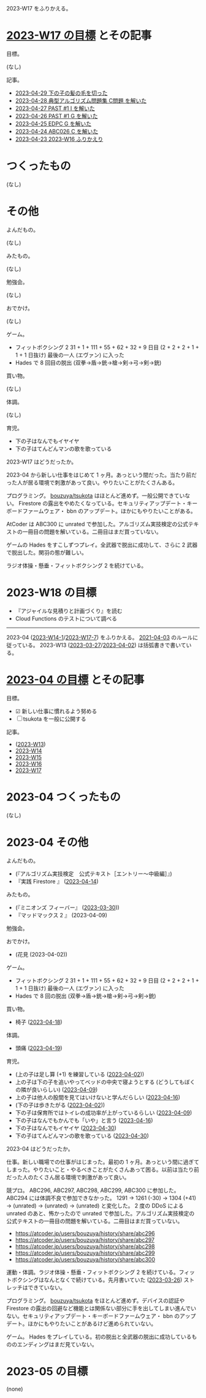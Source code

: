 2023-W17 をふりかえる。

# [2023-W17 の目標][2023-04-23] とその記事

目標。

(なし)

記事。

- [2023-04-29 下の子の髪の毛を切った][2023-04-29]
- [2023-04-28 典型アルゴリズム問題集 C問題 を解いた][2023-04-28]
- [2023-04-27 PAST #1 I を解いた][2023-04-27]
- [2023-04-26 PAST #1 G を解いた][2023-04-26]
- [2023-04-25 EDPC G を解いた][2023-04-25]
- [2023-04-24 ABC026 C を解いた][2023-04-24]
- [2023-04-23 2023-W16 ふりかえり][2023-04-23]

# つくったもの

(なし)

# その他

よんだもの。

(なし)

みたもの。

(なし)

勉強会。

(なし)

おでかけ。

(なし)

ゲーム。

- フィットボクシング 2 31 + 1 + 111 + 55 + 62 + 32 + 9 日目 (2 + 2 + 2 + 1 + 1  + 1 日抜け) 最後の一人 (エヴァン) に入った
- Hades で 8 回目の脱出 (双拳→盾→銃→槍→剣→弓→剣→銃)

買い物。

(なし)

体調。

(なし)

育児。

- 下の子はなんでもイヤイヤ
- 下の子はてんどんマンの歌を歌っている

2023-W17 はどうだったか。

2023-04 から新しい仕事をはじめて 1 ヶ月。あっという間だった。当たり前だった人が居る環境で刺激があって良い。やりたいことがたくさんある。

プログラミング。 [bouzuya/tsukota] はほとんど進めず。一般公開できていない。 Firestore の露出をやめたくなっている。セキュリティアップデート・キーボードファームウェア・ bbn のアップデート。ほかにもやりたいことがある。

AtCoder は ABC300 に unrated で参加した。アルゴリズム実技検定の公式テキストの一冊目の問題を解いている。二冊目はまだ買っていない。

ゲームの Hades をすこしずつプレイ。全武器で脱出に成功して、さらに 2 武器で脱出した。関羽の態が難しい。

ラジオ体操・懸垂・フィットボクシング 2 を続けている。

# 2023-W18 の目標

- 『アジャイルな見積りと計画づくり』を読む
- Cloud Functions のテストについて調べる

---

2023-04 ([2023-W14-1][2023-04-03]/[2023-W17-7][2023-04-30]) をふりかえる。 [2021-04-03] のルールに従っている。 2023-W13 ([2023-03-27]/[2023-04-02]) は括弧書きで書いている。

# [2023-04 の目標][2023-03-26] とその記事

目標。

- ☑ 新しい仕事に慣れるよう努める
- ☐ tsukota を一般に公開する

記事。

- ([2023-W13][2023-04-02])
- [2023-W14][2023-04-09]
- [2023-W15][2023-04-16]
- [2023-W16][2023-04-23]
- [2023-W17][2023-04-30]

# 2023-04 つくったもの

(なし)

# 2023-04 その他

よんだもの。

- (『アルゴリズム実技検定　公式テキスト［エントリー～中級編］』)
- 『実践 Firestore 』 ([2023-04-14])

みたもの。

- (『ミニオンズ フィーバー』 ([2023-03-30]))
- 『マッドマックス 2 』 (2023-04-09)

勉強会。


おでかけ。

- (花見 (2023-04-02))

ゲーム。

- フィットボクシング 2 31 + 1 + 111 + 55 + 62 + 32 + 9 日目 (2 + 2 + 2 + 1 + 1  + 1 日抜け) 最後の一人 (エヴァン) に入った
- Hades で 8 回の脱出 (双拳→盾→銃→槍→剣→弓→剣→銃)

買い物。

- 椅子 ([2023-04-18])

体調。

- 頭痛 ([2023-04-19])

育児。

- (上の子は足し算 (+1) を練習している ([2023-04-02]))
- 上の子は下の子を追いやってベッドの中央で寝ようとする (どうしてもぼくの隣が良いらしい) ([2023-04-09])
- 上の子は他人の股間を見てはいけないと学んだらしい ([2023-04-16])
- (下の子は歩きたがる ([2023-04-02]))
- 下の子は保育所ではトイレの成功率が上がっているらしい ([2023-04-09])
- 下の子はなんでもかんでも「いや」と言う ([2023-04-16])
- 下の子はなんでもイヤイヤ ([2023-04-30])
- 下の子はてんどんマンの歌を歌っている ([2023-04-30])

2023-04 はどうだったか。

仕事。新しい職場での仕事がはじまった。最初の 1 ヶ月。あっという間に過ぎてしまった。やりたいこと・やるべきことがたくさんあって困る。以前は当たり前だった人のたくさん居る環境で刺激があって良い。

競プロ。 ABC296, ABC297, ABC298, ABC299, ABC300 に参加した。 ABC294 には体調不良で参加できなかった。 1291 → 1261 (-30) → 1304 (+41) → (unrated) → (unrated) → (unrated) と変化した。 2 度の DDoS による unrated のあと、怖かったので unrated で参加した。アルゴリズム実技検定の公式テキストの一冊目の問題を解いている。二冊目はまだ買っていない。

- <https://atcoder.jp/users/bouzuya/history/share/abc296>
- <https://atcoder.jp/users/bouzuya/history/share/abc297>
- <https://atcoder.jp/users/bouzuya/history/share/abc298>
- <https://atcoder.jp/users/bouzuya/history/share/abc299>
- <https://atcoder.jp/users/bouzuya/history/share/abc300>

運動・体調。ラジオ体操・懸垂・フィットボクシング 2 を続けている。フィットボクシングはなんとなくで続けている。先月書いていた ([2023-03-26]) ストレッチはできていない。

プログラミング。 [bouzuya/tsukota] をほとんど進めず。デバイスの認証や Firestore の露出の回避など機能とは関係ない部分に手を出してしまい進んでいない。セキュリティアップデート・キーボードファームウェア・ bbn のアップデート。ほかにもやりたいことがあるけど進められていない。

ゲーム。 Hades をプレイしている。初の脱出と全武器の脱出に成功しているもののエンディングはまだ見ていない。

# 2023-05 の目標

(none)

[2023-04-23]: https://blog.bouzuya.net/2023/04/23/
[2023-04-24]: https://blog.bouzuya.net/2023/04/24/
[2023-04-25]: https://blog.bouzuya.net/2023/04/25/
[2023-04-26]: https://blog.bouzuya.net/2023/04/26/
[2023-04-27]: https://blog.bouzuya.net/2023/04/27/
[2023-04-28]: https://blog.bouzuya.net/2023/04/28/
[2023-04-29]: https://blog.bouzuya.net/2023/04/29/
[bouzuya/tsukota]: https://github.com/bouzuya/tsukota

[2021-04-03]: https://blog.bouzuya.net/2021/04/03/
[2023-03-26]: https://blog.bouzuya.net/2023/03/26/
[2023-03-27]: https://blog.bouzuya.net/2023/03/27/
[2023-03-30]: https://blog.bouzuya.net/2023/03/30/
[2023-04-02]: https://blog.bouzuya.net/2023/04/02/
[2023-04-03]: https://blog.bouzuya.net/2023/04/03/
[2023-04-09]: https://blog.bouzuya.net/2023/04/09/
[2023-04-14]: https://blog.bouzuya.net/2023/04/14/
[2023-04-16]: https://blog.bouzuya.net/2023/04/16/
[2023-04-18]: https://blog.bouzuya.net/2023/04/18/
[2023-04-19]: https://blog.bouzuya.net/2023/04/19/
[2023-04-30]: https://blog.bouzuya.net/2023/04/30/
